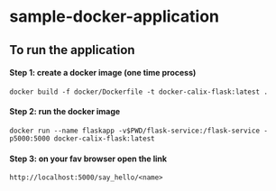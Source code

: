 # sample-docker-application


## To run the application 
#### Step 1: create a docker image (one time process)
	docker build -f docker/Dockerfile -t docker-calix-flask:latest .

#### Step 2: run the docker image
	docker run --name flaskapp -v$PWD/flask-service:/flask-service -p5000:5000 docker-calix-flask:latest

#### Step 3: on your fav browser open the link 
	http://localhost:5000/say_hello/<name>

